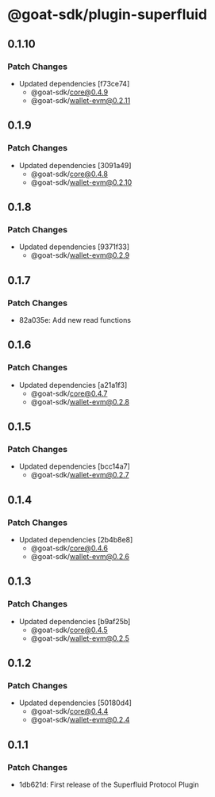 # @goat-sdk/plugin-superfluid

## 0.1.10

### Patch Changes

- Updated dependencies [f73ce74]
  - @goat-sdk/core@0.4.9
  - @goat-sdk/wallet-evm@0.2.11

## 0.1.9

### Patch Changes

- Updated dependencies [3091a49]
  - @goat-sdk/core@0.4.8
  - @goat-sdk/wallet-evm@0.2.10

## 0.1.8

### Patch Changes

- Updated dependencies [9371f33]
  - @goat-sdk/wallet-evm@0.2.9

## 0.1.7

### Patch Changes

- 82a035e: Add new read functions

## 0.1.6

### Patch Changes

- Updated dependencies [a21a1f3]
  - @goat-sdk/core@0.4.7
  - @goat-sdk/wallet-evm@0.2.8

## 0.1.5

### Patch Changes

- Updated dependencies [bcc14a7]
  - @goat-sdk/wallet-evm@0.2.7

## 0.1.4

### Patch Changes

- Updated dependencies [2b4b8e8]
  - @goat-sdk/core@0.4.6
  - @goat-sdk/wallet-evm@0.2.6

## 0.1.3

### Patch Changes

- Updated dependencies [b9af25b]
  - @goat-sdk/core@0.4.5
  - @goat-sdk/wallet-evm@0.2.5

## 0.1.2

### Patch Changes

- Updated dependencies [50180d4]
  - @goat-sdk/core@0.4.4
  - @goat-sdk/wallet-evm@0.2.4

## 0.1.1

### Patch Changes

- 1db621d: First release of the Superfluid Protocol Plugin
